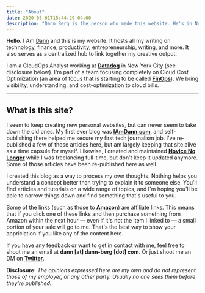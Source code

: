 ```yaml
---
title: "About"
date: 2020-05-01T15:44:29-04:00
description: "Dann Berg is the person who made this website. He's in New York City."
---
```


**Hello.** I Am [Dann](https://dannberg.me) and this is my website. It hosts all my writing on technology, finance, productivity, entrepreneurship, writing, and more. It also serves as a centralized hub to link together my creative output.

I am a CloudOps Analyst working at **[Datadog](https://www.datadoghq.com/)** in New York City (see disclosure below). I'm part of a team focusing completely on Cloud Cost Optimization (an area of focus that is starting to be called **[FinOps](https://www.finops.org/)**). We bring visibility, understanding, and cost-optimization to cloud bills.

-------
## What is this site?

I seem to keep creating new personal websites, but can never seem to take down the old ones. My first ever blog was **[IAmDann.com](http://iamdann.com)**, and self-publishing there helped me secure my first tech journalism job. I've re-published a few of those articles here, but am largely keeping that site alive as a time capsule for myself. Likewise, I created and maintained **[Novice No Longer](http://novicenolonger.com)** while I was freelancing full-time, but don't keep it updated anymore. Some of those articles have been re-published here as well.

I created this blog as a way to process my own thoughts. Nothing helps you understand a concept better than trying to explain it to someone else. You'll find articles and tutorials on a wide range of topics, and I'm hoping you'll be able to narrow things down and find something that's useful to you.

Some of the links (such as those to **[Amazon](https://amzn.to/2WfxUFf)**) are affiliate links. This means that if you click one of these links and then purchase something from Amazon within the next hour — even if it's not the item I linked to — a small portion of your sale will go to me. That's the best way to show your appriciation if you like any of the content here.

If you have any feedback or want to get in contact with me, feel free to shoot me an email at **dann [at] dann-berg [dot] com**. Or just shoot me an DM on **[Twitter](https://twitter.com/dannberg)**.

**Disclosure:** _The opinions expressed here are my own and do not represent those of my employer, or any other party. Usually no one sees them before they're published._
